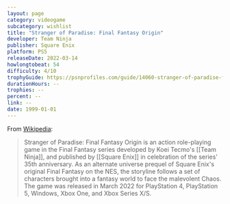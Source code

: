 ```yaml
---
layout: page
category: videogame
subcategory: wishlist
title: "Stranger of Paradise: Final Fantasy Origin"
developer: Team Ninja
publisher: Square Enix
platform: PS5
releaseDate: 2022-03-14
howlongtobeat: 54
difficulty: 4/10
trophyGuide: https://psnprofiles.com/guide/14060-stranger-of-paradise-final-fantasy-origin-trophy-guide
durationHours: --
trophies: --
percent: --
link: --
date: 1999-01-01
---
```


From [Wikipedia](https://en.wikipedia.org/wiki/Stranger_of_Paradise:_Final_Fantasy_Origin):

> Stranger of Paradise: Final Fantasy Origin is an action role-playing game in the Final Fantasy series developed by Koei Tecmo's [[Team Ninja]], and published by [[Square Enix]] in celebration of the series' 35th anniversary. As an alternate universe prequel of Square Enix's original Final Fantasy on the NES, the storyline follows a set of characters brought into a fantasy world to face the malevolent Chaos. The game was released in March 2022 for PlayStation 4, PlayStation 5, Windows, Xbox One, and Xbox Series X/S.
